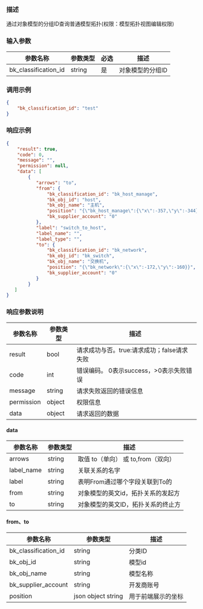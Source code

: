 ### 描述

通过对象模型的分组ID查询普通模型拓扑(权限：模型拓扑视图编辑权限)

### 输入参数

| 参数名称                 | 参数类型   | 必选 | 描述        |
|----------------------|--------|----|-----------|
| bk_classification_id | string | 是  | 对象模型的分组ID |

### 调用示例

```json
{
    "bk_classification_id": "test"
}
```

### 响应示例

```json
{
    "result": true,
    "code": 0,
    "message": "",
    "permission": null,
    "data": [
        {
           "arrows": "to",
           "from": {
               "bk_classification_id": "bk_host_manage",
               "bk_obj_id": "host",
               "bk_obj_name": "主机",
               "position": "{\"bk_host_manage\":{\"x\":-357,\"y\":-344},\"lhmtest\":{\"x\":163,\"y\":75}}",
               "bk_supplier_account": "0"
           },
           "label": "switch_to_host",
           "label_name": "",
           "label_type": "",
           "to": {
               "bk_classification_id": "bk_network",
               "bk_obj_id": "bk_switch",
               "bk_obj_name": "交换机",
               "position": "{\"bk_network\":{\"x\":-172,\"y\":-160}}",
               "bk_supplier_account": "0"
           }
        }
   ]
}
```

### 响应参数说明

| 参数名称       | 参数类型   | 描述                         |
|------------|--------|----------------------------|
| result     | bool   | 请求成功与否。true:请求成功；false请求失败 |
| code       | int    | 错误编码。 0表示success，>0表示失败错误  |
| message    | string | 请求失败返回的错误信息                |
| permission | object | 权限信息                       |
| data       | object | 请求返回的数据                    |

#### data

| 参数名称       | 参数类型   | 描述                      |
|------------|--------|-------------------------|
| arrows     | string | 取值 to（单向） 或 to,from（双向） |
| label_name | string | 关联关系的名字                 |
| label      | string | 表明From通过哪个字段关联到To的      |
| from       | string | 对象模型的英文id，拓扑关系的发起方      |
| to         | string | 对象模型的英文ID，拓扑关系的终止方      |

#### from、to

| 参数名称                 | 参数类型               | 描述        |
|----------------------|--------------------|-----------|
| bk_classification_id | string             | 分类ID      |
| bk_obj_id            | string             | 模型id      |
| bk_obj_name          | string             | 模型名称      |
| bk_supplier_account  | string             | 开发商账号     |
| position             | json object string | 用于前端展示的坐标 |
